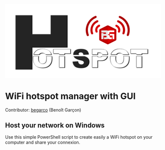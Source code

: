 ![HotSpot by begarco](https://github.com/begarco/hotspot/blob/master/resources/logo_hotspot.png?raw=true)
# WiFi hotspot manager with GUI
Contributor: [begarco](https://github.com/begarco) (Benoît Garçon)

## Host your network on Windows
Use this simple PowerShell script to create easily a WiFi hotspot on your computer and share your connexion.
